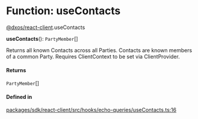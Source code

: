 # Function: useContacts

[@dxos/react-client](../modules/dxos_react_client.md).useContacts

**useContacts**(): `PartyMember`[]

Returns all known Contacts across all Parties.
Contacts are known members of a common Party.
Requires ClientContext to be set via ClientProvider.

#### Returns

`PartyMember`[]

#### Defined in

[packages/sdk/react-client/src/hooks/echo-queries/useContacts.ts:16](https://github.com/dxos/dxos/blob/main/packages/sdk/react-client/src/hooks/echo-queries/useContacts.ts#L16)
